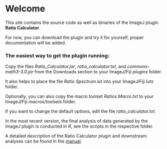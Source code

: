 # Welcome #

This site contains the source code as well as binaries of the ImageJ plugin **Ratio Calculator**.

For now, you can download the plugin and try it for yourself, proper documentation will be added.

### The easiest way to get the plugin running: ###
Copy the files *Ratio_Calculator.jar*, *ratio_calculator.txt*, and *commons-math3-3.0.jar* from the Downloads section to your ImageJ/Fiji *plugins* folder. 

It also helps to place the file *Ratio Spectrum.lut* into your ImageJ/Fiji *luts* folder.

Optionally, you can also copy the macro toolset *Ratios Macro.txt* to your ImageJ/Fiji *macros/toolsets* folder.

If you want to change the default options, edit the file *ratio_calculator.txt*.

In the most recent version, the final analysis of data generated by the ImageJ plugin is conducted in *R*, see the scripts in the respective folder.

A detailed description of the Ratio Calculator plugin and downstream analyses can be found in the [manual](http://ratios.andlauer.net/RatioCalculatorManual.pdf).